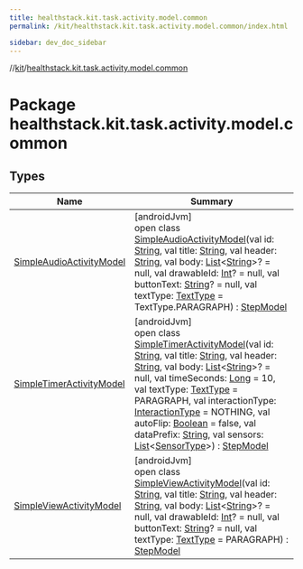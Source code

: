 ```yaml
---
title: healthstack.kit.task.activity.model.common
permalink: /kit/healthstack.kit.task.activity.model.common/index.html

sidebar: dev_doc_sidebar
---
```

//[kit](../../index.html)/[healthstack.kit.task.activity.model.common](index.html)



# Package healthstack.kit.task.activity.model.common



## Types


| Name | Summary |
|---|---|
| [SimpleAudioActivityModel](-simple-audio-activity-model/index.html) | [androidJvm]<br>open class [SimpleAudioActivityModel](-simple-audio-activity-model/index.html)(val id: [String](https://kotlinlang.org/api/latest/jvm/stdlib/kotlin/-string/index.html), val title: [String](https://kotlinlang.org/api/latest/jvm/stdlib/kotlin/-string/index.html), val header: [String](https://kotlinlang.org/api/latest/jvm/stdlib/kotlin/-string/index.html), val body: [List](https://kotlinlang.org/api/latest/jvm/stdlib/kotlin.collections/-list/index.html)&lt;[String](https://kotlinlang.org/api/latest/jvm/stdlib/kotlin/-string/index.html)&gt;? = null, val drawableId: [Int](https://kotlinlang.org/api/latest/jvm/stdlib/kotlin/-int/index.html)? = null, val buttonText: [String](https://kotlinlang.org/api/latest/jvm/stdlib/kotlin/-string/index.html)? = null, val textType: [TextType](../healthstack.kit.ui/-text-type/index.html) = TextType.PARAGRAPH) : [StepModel](../healthstack.kit.task.base/-step-model/index.html) |
| [SimpleTimerActivityModel](-simple-timer-activity-model/index.html) | [androidJvm]<br>open class [SimpleTimerActivityModel](-simple-timer-activity-model/index.html)(val id: [String](https://kotlinlang.org/api/latest/jvm/stdlib/kotlin/-string/index.html), val title: [String](https://kotlinlang.org/api/latest/jvm/stdlib/kotlin/-string/index.html), val header: [String](https://kotlinlang.org/api/latest/jvm/stdlib/kotlin/-string/index.html), val body: [List](https://kotlinlang.org/api/latest/jvm/stdlib/kotlin.collections/-list/index.html)&lt;[String](https://kotlinlang.org/api/latest/jvm/stdlib/kotlin/-string/index.html)&gt;? = null, val timeSeconds: [Long](https://kotlinlang.org/api/latest/jvm/stdlib/kotlin/-long/index.html) = 10, val textType: [TextType](../healthstack.kit.ui/-text-type/index.html) = PARAGRAPH, val interactionType: [InteractionType](../healthstack.kit.ui.util/-interaction-type/index.html) = NOTHING, val autoFlip: [Boolean](https://kotlinlang.org/api/latest/jvm/stdlib/kotlin/-boolean/index.html) = false, val dataPrefix: [String](https://kotlinlang.org/api/latest/jvm/stdlib/kotlin/-string/index.html), val sensors: [List](https://kotlinlang.org/api/latest/jvm/stdlib/kotlin.collections/-list/index.html)&lt;[SensorType](../healthstack.kit.sensor/-sensor-type/index.html)&gt;) : [StepModel](../healthstack.kit.task.base/-step-model/index.html) |
| [SimpleViewActivityModel](-simple-view-activity-model/index.html) | [androidJvm]<br>open class [SimpleViewActivityModel](-simple-view-activity-model/index.html)(val id: [String](https://kotlinlang.org/api/latest/jvm/stdlib/kotlin/-string/index.html), val title: [String](https://kotlinlang.org/api/latest/jvm/stdlib/kotlin/-string/index.html), val header: [String](https://kotlinlang.org/api/latest/jvm/stdlib/kotlin/-string/index.html), val body: [List](https://kotlinlang.org/api/latest/jvm/stdlib/kotlin.collections/-list/index.html)&lt;[String](https://kotlinlang.org/api/latest/jvm/stdlib/kotlin/-string/index.html)&gt;? = null, val drawableId: [Int](https://kotlinlang.org/api/latest/jvm/stdlib/kotlin/-int/index.html)? = null, val buttonText: [String](https://kotlinlang.org/api/latest/jvm/stdlib/kotlin/-string/index.html)? = null, val textType: [TextType](../healthstack.kit.ui/-text-type/index.html) = PARAGRAPH) : [StepModel](../healthstack.kit.task.base/-step-model/index.html) |

